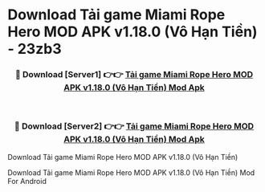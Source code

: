 # Download Tải game Miami Rope Hero MOD APK v1.18.0 (Vô Hạn Tiền) - 23zb3


<div align="center">
<h3>🔴 Download [Server1] 👉👉 <a href="https://apk-comot.site?title=Tải_game_Miami_Rope_Hero_MOD_APK_v1.18.0_(Vô_Hạn_Tiền)">Tải game Miami Rope Hero MOD APK v1.18.0 (Vô Hạn Tiền) Mod Apk</a></h3><br>
<h3>🔴 Download [Server2] 👉👉 <a href="https://apk-comot.site?title=Tải_game_Miami_Rope_Hero_MOD_APK_v1.18.0_(Vô_Hạn_Tiền)">Tải game Miami Rope Hero MOD APK v1.18.0 (Vô Hạn Tiền) Mod Apk</a></h3>
</div>



Download Tải game Miami Rope Hero MOD APK v1.18.0 (Vô Hạn Tiền) 

Download Tải game Miami Rope Hero MOD APK v1.18.0 (Vô Hạn Tiền) Mod For Android